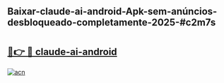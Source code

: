 ## Baixar-claude-ai-android-Apk-sem-anúncios-desbloqueado-completamente-2025-#c2m7s

# <h2><a href="https://ainizakaria.my?title=claude-ai-android&ref=20M">🔗👉 🔴 claude-ai-android</a></h2>

[![acn](https://github.com/user-attachments/assets/0f9c940e-d8b0-45ae-aac7-cd30a18b3e1c)](https://ainizakaria.my?title=claude-ai-android&ref=20M)

